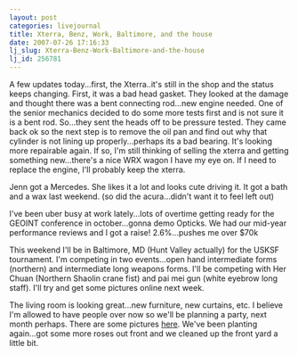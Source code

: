```yaml
---
layout: post
categories: livejournal
title: Xterra, Benz, Work, Baltimore, and the house
date: 2007-07-26 17:16:33
lj_slug: Xterra-Benz-Work-Baltimore-and-the-house
lj_id: 256781
---
```

A few updates today...first, the Xterra..it's still in the shop and the status keeps changing. First, it was a bad head gasket. They looked at the damage and thought there was a bent connecting rod...new engine needed. One of the senior mechanics decided to do some more tests first and is not sure it is a bent rod. So...they sent the heads off to be pressure tested. They came back ok so the next step is to remove the oil pan and find out why that cylinder is not lining up properly...perhaps its a bad bearing. It's looking more repairable again. If so, I'm still thinking of selling the xterra and getting something new...there's a nice WRX wagon I have my eye on. If I need to replace the engine, I'll probably keep the xterra.  



Jenn got a Mercedes. She likes it a lot and looks cute driving it. It got a bath and a wax last weekend. (so did the acura...didn't want it to feel left out)  



I've been uber busy at work lately...lots of overtime getting ready for the GEOINT conference in october...gonna demo Opticks. We had our mid-year performance reviews and I got a raise! 2.6%...pushes me over $70k  



This weekend I'll be in Baltimore, MD (Hunt Valley actually) for the USKSF tournament. I'm competing in two events...open hand intermediate forms (northern) and intermediate long weapons forms. I'll be competing with Her Chuan (Northern Shaolin crane fist) and pai mei gun (white eyebrow long staff). I'll try and get some pictures online next week.  



The living room is looking great...new furniture, new curtains, etc. I believe I'm allowed to have people over now so we'll be planning a party, next month perhaps. There are some pictures [here](http://picasaweb.google.com/pythonpimp). We've been planting again...got some more roses out front and we cleaned up the front yard a little bit.
